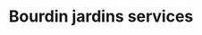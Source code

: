 ---
title: "Bourdin jardins services"
url: /checy/bourdin-jardins-services/
shop: centre de jardinage
---